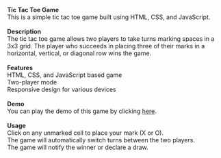 **Tic Tac Toe Game**
<br>
This is a simple tic tac toe game built using HTML, CSS, and JavaScript.<br>
<br>
**Description**
<br>
The tic tac toe game allows two players to take turns marking spaces in a 3x3 grid. The player who succeeds in placing three of their marks in a horizontal, vertical, or diagonal row wins the game.<br>
<br>
**Features**
<br>
HTML, CSS, and JavaScript based game<br>
Two-player mode<br>
Responsive design for various devices<br>
<br>
**Demo**
<br>
You can play the demo of this game by clicking <a href="https://tanu-agarwal0101-tic-tac-toe.netlify.app">here</a>.<br>
<br>
__Usage__
<br>
Click on any unmarked cell to place your mark (X or O).<br>
The game will automatically switch turns between the two players.<br>
The game will notify the winner or declare a draw.

